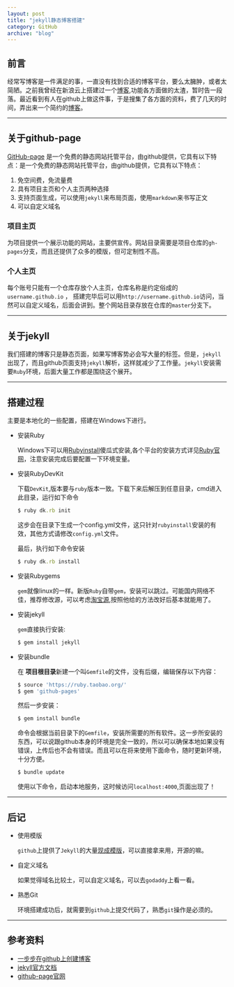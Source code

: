 ```yaml
---
layout: post
title: "jekyll静态博客搭建"
category: GitHub
archive: "blog"
---
```


## 前言
经常写博客是一件满足的事，一直没有找到合适的博客平台，要么太臃肿，或者太简陋。之前我曾经在新浪云上搭建过一个[博客](http://mnichangxin.sinaapp.com),功能各方面做的太渣，暂时告一段落。最近看到有人在github上做这件事，于是搜集了各方面的资料，费了几天的时间，弄出来一个简约的[博客](http://mnichangxin.github.io)。

---

## 关于github-page

[GitHub-page](https://pages.github.com/) 是一个免费的静态网站托管平台，由github提供，它具有以下特点：是一个免费的静态网站托管平台，由github提供，它具有以下特点：
1. 免空间费，免流量费
2. 具有项目主页和个人主页两种选择
3. 支持页面生成，可以使用`jekyll`来布局页面，使用`markdown`来书写正文
4. 可以自定义域名

### 项目主页
为项目提供一个展示功能的网站，主要供宣传。网站目录需要是项目仓库的`gh-pages`分支，而且还提供了众多的模版，但可定制性不高。

### 个人主页
每个账号只能有一个仓库存放个人主页，仓库名称是约定俗成的`username.github.io` ，
搭建完毕后可以用`http://username.github.io`访问，当然可以自定义域名，后面会讲到。整个网站目录存放在仓库的`master`分支下。

---

## 关于jekyll
我们搭建的博客只是静态页面，如果写博客势必会写大量的标签。但是，`jekyll`出现了，而且github页面支持`jekyll`解析，这样就减少了工作量。`jekyll`安装需要`Ruby`环境，后面大量工作都是围绕这个展开。

---

## 搭建过程

主要是本地化的一些配置，搭建在Windows下进行。

* 安装Ruby

    Windows下可以用[Rubyinstall](http://rubyinstaller.org/downloads/)傻瓜式安装,各个平台的安装方式详见[Ruby官网](http://www.ruby-lang.org/zh_cn/downloads/)，注意安装完成后要配置一下环境变量。

* 安装RubyDevKit

    下载`DevKit`,版本要与`ruby`版本一致。下载下来后解压到任意目录，cmd进入此目录，运行如下命令
    
    ```ruby
    $ ruby dk.rb init
    ```

    这步会在目录下生成一个config.yml文件，这只针对`rubyinstall`安装的有效，其他方式请修改`config.yml`文件。

    最后，执行如下命令安装

    ```ruby
    $ ruby dk.rb install
    ```

* 安装Rubygems

    `gem`就像linux的一样。新版`Ruby`自带`gem`，安装可以跳过。可能国内网络不佳，推荐修改源，可以考虑[淘宝源](https://ruby.taobao.org/),按照他给的方法改好后基本就能用了。

* 安装jekyll

    `gem`直接执行安装:

    ```ruby
    $ gem install jekyll
    ```

* 安装bundle
    
    在 **项目根目录**新建一个叫`Gemfile`的文件，没有后缀，编辑保存以下内容：
   
    ```ruby
    $ source 'https://ruby.taobao.org/'
    $ gem 'github-pages'
    ```
    然后一步安装：

    ```ruby
    $ gem install bundle
    ```

    命令会根据当前目录下的`Gemfile`，安装所需要的所有软件。这一步所安装的东西，可以说跟github本身的环境是完全一致的，所以可以确保本地如果没有错误，上传后也不会有错误。而且可以在将来使用下面命令，随时更新环境，十分方便。

    ```ruby
    $ bundle update
    ```

    使用以下命令，启动本地服务，这时候访问`localhost:4000`,页面出现了！

---

## 后记

* 使用模版

    `github`上提供了`Jekyll`的大量[现成模版](http://jekyllthemes.org/)，可以直接拿来用，开源的嘛。

* 自定义域名

    如果觉得域名比较土，可以自定义域名，可以去`godaddy`上看一看。

* 熟悉Git
    
    环境搭建成功后，就需要到`github`上提交代码了，熟悉`git`操作是必须的。

---

## 参考资料

* [一步步在github上创建博客](http://www.pchou.info/web-build/2014/07/04/build-github-blog-page-08.html)
* [jekyll官方文档](http://jekyll.bootcss.com/docs/home/)
* [github-page官网](https://pages.github.com/)


    






